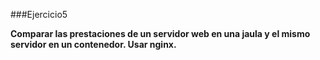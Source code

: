 ###Ejercicio5

**Comparar las prestaciones de un servidor web en una jaula y el mismo servidor en un contenedor. Usar nginx.**

